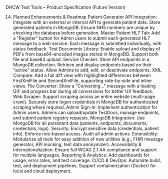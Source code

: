 DHCW Test Tools – Product Specification (Future Version)

14. Planned Enhancements & Roadmap
Patient Generator API Integration: Integrate with an external or internal API to generate patient data. Store generated patients in MongoDB. Ensure NHS numbers are unique by checking the database before generation.
Master Patient HL7 Tab: Add a "Register" button for Admin users to submit each generated HL7 message to a web service. Each message is submitted individually, with status feedback.
Test Documents Library: Enable upload and display of PDFs from base64-encoded images stored in MongoDB. Support both file and base64 upload.
Service Checker: Store API endpoints in a MongoDB collection. Retrieve and display endpoints based on their "active" status. Allow Admins to add, edit, or deactivate endpoints.
XML Compare: Add a full diff view with highlighted differences between FirstXmlFile and SecondXmlFile, supporting side-by-side and inline views.
File Converter: Show a "Converting..." message with a loading GIF and progress bar during all conversions for better UX feedback.
Web Scraper: Support scraping across an entire website (multi-page crawl). Securely store logon credentials in MongoDB for authenticated scraping where required.
Admin Sign-In: Implement authentication for Admin users. Admins can upload/update TestDocs, manage endpoints, and submit patient registry requests.
MongoDB Integration: Use MongoDB for all persistent data (patients, endpoints, documents, credentials, logs).
Security: Encrypt sensitive data (credentials, patient info). Enforce role-based access. Audit all admin actions.
Extensibility: Modularize all tools for easy addition of new utilities (e.g., FHIR message generator, API mocking, test data anonymizer).
Accessibility & Internationalization: Ensure full WCAG 2.1 AA compliance and support for multiple languages.
Reporting & Analytics: Add dashboards for usage, error rates, and test coverage.
CI/CD & DevOps: Automate build, test, and deployment pipelines. Support containerization (Docker) for local and cloud deployment.
